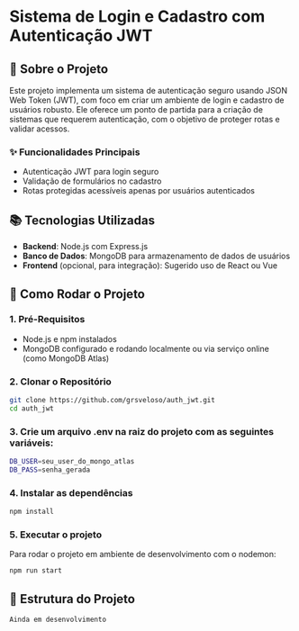 # Sistema de Login e Cadastro com Autenticação JWT

## 🔑 Sobre o Projeto

Este projeto implementa um sistema de autenticação seguro usando JSON Web Token (JWT), com foco em criar um ambiente de login e cadastro de usuários robusto. Ele oferece um ponto de partida para a criação de sistemas que requerem autenticação, com o objetivo de proteger rotas e validar acessos.

### ✨ Funcionalidades Principais

- Autenticação JWT para login seguro
- Validação de formulários no cadastro
- Rotas protegidas acessíveis apenas por usuários autenticados

## 📚 Tecnologias Utilizadas

- **Backend**: Node.js com Express.js
- **Banco de Dados**: MongoDB para armazenamento de dados de usuários
- **Frontend** (opcional, para integração): Sugerido uso de React ou Vue

## 🚀 Como Rodar o Projeto

### 1. Pré-Requisitos

- Node.js e npm instalados
- MongoDB configurado e rodando localmente ou via serviço online (como MongoDB Atlas)

### 2. Clonar o Repositório

```bash
git clone https://github.com/grsveloso/auth_jwt.git
cd auth_jwt
```

### 3. Crie um arquivo .env na raiz do projeto com as seguintes variáveis:
```bash
DB_USER=seu_user_do_mongo_atlas
DB_PASS=senha_gerada
```

### 4. Instalar as dependências
```bash
npm install
```

### 5. Executar o projeto
Para rodar o projeto em ambiente de desenvolvimento com o nodemon:
```bash
npm run start
```

## 📌 Estrutura do Projeto
```bash
Ainda em desenvolvimento
```
